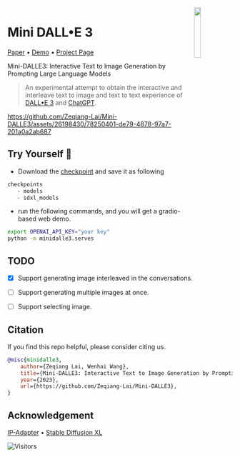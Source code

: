 <img src="https://github.com/Zeqiang-Lai/Mini-DALLE3/assets/26198430/94d7ca03-eded-4fed-93a5-547d869f4717" style="width: 17%" align="right">

# Mini DALL•E 3

[Paper]() • [Demo]()  • [Project Page]()

Mini-DALLE3: Interactive Text to Image Generation by Prompting Large Language Models

> An experimental attempt to obtain the interactive and interleave text to image and text to text experience of [DALL•E 3](https://openai.com/dall-e-3) and [ChatGPT](https://openai.com/chatgpt).


https://github.com/Zeqiang-Lai/Mini-DALLE3/assets/26198430/78250401-de79-4878-97a7-201a0a2ab687


## Try Yourself 🤗 

- Download the [checkpoint](https://huggingface.co/h94/IP-Adapter) and save it as following 
```bash
checkpoints
   - models
   - sdxl_models
```

- run the following commands, and you will get a gradio-based web demo.

```bash
export OPENAI_API_KEY="your key"
python -m minidalle3.serves
```

## TODO

- [x] Support generating image interleaved in the conversations.
- [ ] Support generating multiple images at once.
- [ ] Support selecting image.


## Citation

If you find this repo helpful, please consider citing us.

```bibtex
@misc{minidalle3,
    author={Zeqiang Lai, Wenhai Wang},
    title={Mini-DALLE3: Interactive Text to Image Generation by Prompting Large Language Models},
    year={2023},
    url={https://github.com/Zeqiang-Lai/Mini-DALLE3},
}
```

## Acknowledgement

[IP-Adapter](https://github.com/tencent-ailab/IP-Adapter) • [Stable Diffusion XL](https://huggingface.co/stabilityai/stable-diffusion-xl-base-1.0)

![Visitors](https://api.visitorbadge.io/api/visitors?path=https%3A%2F%2Fgithub.com%2FZeqiang-Lai%2FMini-DALLE3&countColor=%23263759&style=flat)
